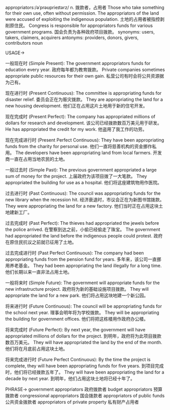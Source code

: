 appropriators:/əˈprəʊprieɪtərz/
n.
拨款者，占用者
Those who take something for their own use, often without permission.
The appropriators of the land were accused of exploiting the indigenous population.  土地的占用者被指控剥削原住民。
Congress is responsible for appropriators funds for various government programs. 国会负责为各种政府项目拨款。
synonyms:  users, takers, claimers,  acquirers
antonyms:  providers, donors, givers, contributors
noun


USAGE->

一般现在时 (Simple Present):
The government appropriators funds for education every year. 政府每年都为教育拨款。
Private companies sometimes appropriate public resources for their own gain. 私营公司有时会将公共资源据为己有。

现在进行时 (Present Continuous):
The committee is appropriating funds for disaster relief. 委员会正在为赈灾拨款。
They are appropriating the land for a new housing development. 他们正在占用这片土地用于新的住宅开发。

现在完成时 (Present Perfect):
The company has appropriated millions of dollars for research and development.  该公司已经拨款数百万美元用于研发。
He has appropriated the credit for my work. 他盗用了我工作的功劳。

现在完成进行时 (Present Perfect Continuous):
They have been appropriating funds from the charity for personal use. 他们一直将慈善机构的资金挪作私用。
The developers have been appropriating land from local farmers. 开发商一直在占用当地农民的土地。

一般过去时 (Simple Past):
The previous government appropriated a large sum of money for the project. 上届政府为该项目拨了一大笔款。
They appropriated the building for use as a hospital. 他们将这座建筑物用作医院。

过去进行时 (Past Continuous):
The council was appropriating funds for the new library when the recession hit.  经济衰退时，市议会正在为新图书馆拨款。
They were appropriating the land for a new factory. 他们当时正在占用这块土地建新工厂。

过去完成时 (Past Perfect):
The thieves had appropriated the jewels before the police arrived. 在警察到达之前，小偷已经偷走了珠宝。
The government had appropriated the land before the indigenous people could protest.  政府在原住民抗议之前就已征用了土地。

过去完成进行时 (Past Perfect Continuous):
The company had been appropriating funds from the pension fund for years. 多年来，该公司一直挪用养老基金。
They had been appropriating the land illegally for a long time. 他们长期以来一直非法占用土地。


一般将来时 (Simple Future):
The government will appropriate funds for the new infrastructure project. 政府将为新的基础设施项目拨款。
They will appropriate the land for a new park. 他们将占用这块地建一个新公园。

将来进行时 (Future Continuous):
The council will be appropriating funds for the school next year. 理事会明年将为学校拨款。
They will be appropriating the building for government offices. 他们将把这栋楼用作政府办公楼。

将来完成时 (Future Perfect):
By next year, the government will have appropriated millions of dollars for the project. 到明年，政府将为此项目拨款数百万美元。
They will have appropriated the land by the end of the month. 他们将在月底前占用这块土地。

将来完成进行时 (Future Perfect Continuous):
By the time the project is complete, they will have been appropriating funds for five years.  到项目完成时，他们将已经拨款五年了。
They will have been appropriating the land for a decade by next year. 到明年，他们占用这块土地将已经十年了。


PHRASE->
government appropriators 政府拨款者
budget appropriators 预算拨款者
congressional appropriators 国会拨款者
appropriators of public funds 公共资金拨款者
appropriators of private property 私有财产占用者
